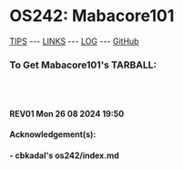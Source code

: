 ---
---

# OS242: Mabacore101

[TIPS](TIPS/) --- [LINKS](LINKS/) --- [LOG](TXT/mylog.txt) --- [GitHub](https://github.com/Mabacore101/os242)
<br>

### To Get Mabacore101's TARBALL:

```

```

<br><b>

#### REV01 Mon 26 08 2024 19:50

#### Acknowledgement(s):

#### - cbkadal's os242/index.md

<br>

